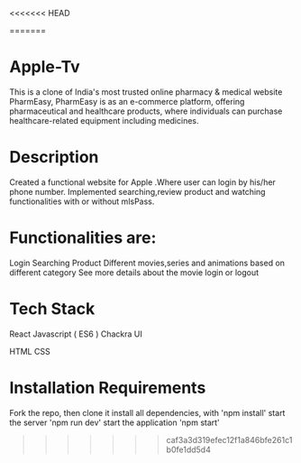 <<<<<<< HEAD

=======
# Apple-Tv

This is a clone of India's most trusted online pharmacy & medical website PharmEasy,
PharmEasy is as an e-commerce platform, offering pharmaceutical and healthcare products, where individuals can purchase healthcare-related equipment including medicines.

# Description
Created a functional website for Apple .Where user can login by his/her phone number. Implemented searching,review product and watching functionalities with or without mlsPass.

# Functionalities are:
Login
Searching Product
Different movies,series and animations based on different category
See more details about the movie
login or logout 

# Tech Stack
React
Javascript ( ES6 )
Chackra UI

HTML
CSS
# Installation Requirements
Fork the repo, then clone it
install all dependencies, with 'npm install'
start the server 'npm run dev'
start the application 'npm start'
>>>>>>> caf3a3d319efec12f1a846bfe261c1b0fe1dd5d4
